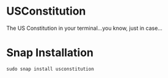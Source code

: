 # USConstitution
The US Constitution in your terminal...you know, just in case...

# Snap Installation
```
sudo snap install usconstitution
```

